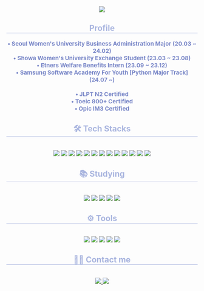 <div align="center">
    <img src="https://capsule-render.vercel.app/api?type=waving&color=7886C7&height=240&text=Hyowon%20Jung&animation=fadeIn&fontColor=ffffff&fontSize=60" />
</div>

<div align="center">
    <h2 style="border-bottom: 1px solid #A9B5DF; color: #A9B5DF;"> Profile </h2>
    <div style="font-weight: 700; font-size: 15px; text-align: center; color: #7886C7;">
        • Seoul Women's University Business Administration Major (20.03 ~ 24.02) <br>
        • Showa Women's University Exchange Student (23.03 ~ 23.08) <br>
        • Etners Welfare Benefits Intern (23.09 ~ 23.12)
        <br>
        • Samsung Software Academy For Youth [Python Major Track] (24.07 ~)<br><br>
        • JLPT N2 Certified <br>
        • Toeic 800+ Certified <br>
        • Opic IM3 Certified <br>
    </div>
</div>

<div align="center">
    <div align="center">
    <h2 style="border-bottom: 1px solid #A9B5DF; color: #A9B5DF;"> 🛠️ Tech Stacks </h2>
    <br>
    <div style="margin: 0 auto; text-align: center;">
        <img src="https://img.shields.io/badge/Python-3776AB?style=flat&logo=python&logoColor=white">
        <img src="https://img.shields.io/badge/JavaScript-F7DF1E?style=flat&logo=javascript&logoColor=black">
        <img src="https://img.shields.io/badge/React-61DAFB?style=flat&logo=react&logoColor=black">
        <img src="https://img.shields.io/badge/Vue.js-4FC08D?style=flat&logo=vue-dot-js&logoColor=white">
        <img src="https://img.shields.io/badge/Django-092E20?style=flat&logo=django&logoColor=white">
        <img src="https://img.shields.io/badge/HTML-E34F26?style=flat&logo=html5&logoColor=white">
        <img src="https://img.shields.io/badge/CSS-1572B6?style=flat&logo=css3&logoColor=white">
        <img src="https://img.shields.io/badge/Vite-646CFF?style=flat&logo=vite&logoColor=white">
        <img src="https://img.shields.io/badge/Tailwind%20CSS-06B6D4?style=flat&logo=tailwind-css&logoColor=white">
        <img src="https://img.shields.io/badge/Bootstrap-7952B3?style=flat&logo=bootstrap&logoColor=white">
        <img src="https://img.shields.io/badge/Pinia-F59E0B?style=flat&logo=pinia&logoColor=white">
        <img src="https://img.shields.io/badge/Redux-764ABC?style=flat&logo=redux&logoColor=white">
        <img src="https://img.shields.io/badge/Recharts-0088CC?style=flat&logo=recharts&logoColor=white">
    </div>
</div>

<div align="center">
    <h2 style="border-bottom: 1px solid #A9B5DF; color: #A9B5DF;"> 📚 Studying </h2>
    <br>
    <div style="margin: 0 auto; text-align: center;">
        <img src="https://img.shields.io/badge/Next.js-000000?style=flat&logo=nextdotjs&logoColor=white">
        <img src="https://img.shields.io/badge/React-61DAFB?style=flat&logo=react&logoColor=black">
        <img src="https://img.shields.io/badge/AI-FCC624?style=flat&logo=openai&logoColor=black">
        <img src="https://img.shields.io/badge/Hugging%20Face-F99E00?style=flat&logo=huggingface&logoColor=black">
        <img src="https://img.shields.io/badge/Java-007396?style=flat&logo=openjdk&logoColor=white">
    </div>
</div>

<div align="center">
    <h2 style="border-bottom: 1px solid #A9B5DF; color: #A9B5DF;"> ⚙️ Tools </h2>
    <br>
    <div style="margin: 0 auto; text-align: center;">
        <img src="https://img.shields.io/badge/Git-F05032?style=flat&logo=git&logoColor=white">
        <img src="https://img.shields.io/badge/GitLab-FC6D26?style=flat&logo=gitlab&logoColor=white">
        <img src="https://img.shields.io/badge/Notion-000000?style=flat&logo=notion&logoColor=white">
        <img src="https://img.shields.io/badge/Velog-20C997?style=flat&logo=vimeo&logoColor=white">
        <img src="https://img.shields.io/badge/Jira-0052CC?style=flat&logo=jira-software&logoColor=white">
    </div>
</div>

</div>

<div align="center">
    <h2 style="border-bottom: 1px solid #A9B5DF; color: #A9B5DF;"> 🧑‍💻 Contact me </h2>
    <br>
    <div align="center">
        <a href="mailto:chfhchf03@gmail.com">
            <img src="https://img.shields.io/badge/Gmail-EA4335?style=flat&logo=Gmail&logoColor=white" />
        </a>
        <a href="https://velog.io/@chilly003/">
            <img src="https://img.shields.io/badge/Velog-20C997?style=flat&logo=Velog&logoColor=white" />
        </a>
    </div>
    <br>
</div>

